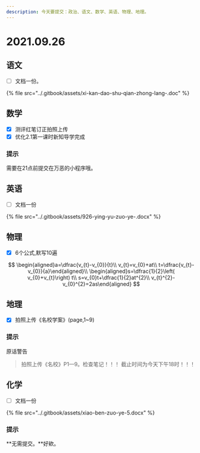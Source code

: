 ```yaml
---
description: 今天要提交：政治、语文、数学、英语、物理、地理。
---
```


# 2021.09.26

## 语文

* [ ] 文档一份。

{% file src="../.gitbook/assets/xi-kan-dao-shu-qian-zhong-lang-.doc" %}

## 数学

* [x] 测评红笔订正拍照上传
* [x] 优化2.1第一课时新知导学完成

### 提示

需要在21点前提交在万恶的小程序哦。

## 英语

* [ ] 文档一份

{% file src="../.gitbook/assets/926-ying-yu-zuo-ye-.docx" %}

## 物理

* [x] 6个公式,默写10遍

$$
\begin{aligned}a=\dfrac{v_{t}-v_{0}}{t}\\
v_{t}=v_{0}+at\\
t=\dfrac{v_{t}-v_{0}}{a}\end{aligned}\\
\begin{aligned}s=\dfrac{1}{2}\left( v_{0}+v_{t}\right) t\\
s=v_{0}t+\dfrac{1}{2}at^{2}\\
v_{t}^{2}-v_{0}^{2}=2as\end{aligned}
$$

## 地理

* [x] 拍照上传《名校学案》\(page,1~9\)

### 提示

原话警告

> 拍照上传《名校》P1—9。检查笔记！！！ 截止时间为今天下午18时！！！

## 化学

* [ ] 文档一份

{% file src="../.gitbook/assets/xiao-ben-zuo-ye-5.docx" %}

### 提示

**无需提交。**好欸。

